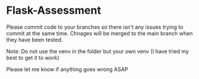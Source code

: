 # Flask-Assessment
Please commit code to your branches so there isn't any issues trying to commit at the same time. Chnages will be merged to the main branch when they have been tested.

Note: Do not use the venv in the folder but your own venv (I have tried my best to get it to work)

Please let me know if anything goes wrong ASAP
